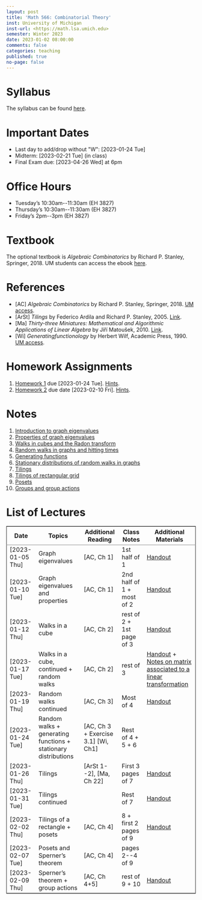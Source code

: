 ```yaml
---
layout: post
title: 'Math 566: Combinatorial Theory'
inst: University of Michigan
inst-url: <https://math.lsa.umich.edu>
semester: Winter 2023
date: 2023-01-02 08:00:00
comments: false
categories: teaching
published: true
no-page: false 
---
```



# Syllabus

The syllabus can be found [here](https://www.dropbox.com/s/z8wtkly0ig1c4gx/23W-Math566-Syllabus.pdf?dl=0).


# Important Dates

-   Last day to add/drop without "W": <span class="timestamp-wrapper"><span class="timestamp">[2023-01-24 Tue] </span></span>
-   Midterm: <span class="timestamp-wrapper"><span class="timestamp">[2023-02-21 Tue] </span></span> (in class)
-   Final Exam due: <span class="timestamp-wrapper"><span class="timestamp">[2023-04-26 Wed] </span></span> at 6pm


# Office Hours

-   Tuesday’s 10:30am--11:30am (EH 3827)
-   Thursday’s 10:30am--11:30am (EH 3827)
-   Friday’s 2pm--3pm (EH 3827)


# Textbook

The optional textbook is *Algebraic Combinatorics* by Richard P. Stanley, Springer, 2018. UM students can access the ebook [here](https://link-springer-com.proxy.lib.umich.edu/book/10.1007/978-1-4614-6998-8).


# References

-   [AC] *Algebraic Combinatorics* by Richard P. Stanley, Springer, 2018. [UM access](https://link-springer-com.proxy.lib.umich.edu/book/10.1007/978-1-4614-6998-8).
-   [ArSt] *Tilings* by Federico Ardila and Richard P. Stanley, 2005. [Link](https://arxiv.org/pdf/math/0501170v2.pdf).
-   [Ma] *Thirty-three Miniatures: Mathematical and Algorithmic Applications of Linear Algebra* by Jiří Matoušek, 2010. [Link](https://kam.mff.cuni.cz/~matousek/stml-53-matousek-1.pdf).
-   [Wi] *Generatingfunctionology* by Herbert Wilf, Academic Press, 1990. [UM access](https://mgetit.lib.umich.edu/resolve?ctx_enc=info:ofi/enc:UTF-8&ctx_id=10_1&ctx_tim=2023-01-24%2013:37:42&ctx_ver=Z39.88-2004&url_ctx_fmt=info:ofi/fmt:kev:mtx:ctx&url_ver=Z39.88-2004&rfr_id=info:sid/primo.exlibrisgroup.com-askewsholts&rft_val_fmt=info:ofi/fmt:kev:mtx:book&rft.genre=book&rft.btitle=Generatingfunctionology&rft.au=Wilf%2C+Herbert+S&rft.date=2014-05-10&rft.isbn=9780127519555&rft.eisbn=9781483276632&rft.pub=Academic+Press&rft_dat=%3Caskewsholts%3E9781483276632%3C/askewsholts%3E&svc_dat=viewit).


# Homework Assignments

1.  [Homework 1](https://www.dropbox.com/s/ot0rjo5t5j4akp8/Math566-Homework1.pdf?dl=0) due <span class="timestamp-wrapper"><span class="timestamp">[2023-01-24 Tue]</span></span>. [Hints](https://www.dropbox.com/s/3i0apvpt0ewexqn/Math566-Hints-Homework1.pdf?dl=0).
2.  [Homework 2](https://www.dropbox.com/s/t62lfokbjivn99k/Math566-Homework2.pdf?dl=0) due date <span class="timestamp-wrapper"><span class="timestamp">[2023-02-10 Fri]</span></span>. [Hints](https://www.dropbox.com/s/gm9h6qpf4n3jn0g/Math566-Hints-Homework2.pdf?dl=0).


# Notes

1.  [Introduction to graph eigenvalues](https://www.dropbox.com/s/vpgsrrjntn2dufw/1-Intro%20and%20graph%20eigenvalues.pdf?dl=0)
2.  [Properties of graph eigenvalues](https://www.dropbox.com/s/srsn0ndbyxvbfeg/2-Properties%20of%20graph%20eigenvalues.pdf?dl=0)
3.  [Walks in cubes and the Radon transform](https://www.dropbox.com/s/to6mfm8jt9m4u34/3-Walks%20in%20cubes%20and%20the%20Radon%20transform.pdf?dl=0)
4.  [Random walks in graphs and hitting times](https://www.dropbox.com/s/iygehe250mz2idd/4-Random%20Walks%20and%20hitting%20times.pdf?dl=0)
5.  [Generating functions](https://www.dropbox.com/s/77c9z50n692vn7t/5-Generating%20functions.pdf?dl=0)
6.  [Stationary distributions of random walks in graphs](https://www.dropbox.com/s/i0vvhk8h6wl9ff4/6-Stationary%20distributions.pdf?dl=0)
7.  [Tilings](https://www.dropbox.com/s/2uv62w61s225k6n/7-Tilings.pdf?dl=0)
8.  [Tilings of rectangular grid](https://www.dropbox.com/s/pabj1u73akynmg4/8-Tilings%20of%20a%20rectangular%20grid.pdf?dl=0)
9.  [Posets](https://www.dropbox.com/s/k5sjt43b8yi2gze/9-Posets%20and%20Sperner%20property.pdf?dl=0)
10. [Groups and group actions](https://www.dropbox.com/s/5nkvek315dp5wl8/10-Some%20group%20theory.pdf?dl=0)


# List of Lectures

<table border="2" cellspacing="0" cellpadding="6" rules="groups" frame="hsides">


<colgroup>
<col  class="org-left" />

<col  class="org-left" />

<col  class="org-left" />

<col  class="org-left" />

<col  class="org-left" />
</colgroup>
<thead>
<tr>
<th scope="col" class="org-left">Date</th>
<th scope="col" class="org-left">Topics</th>
<th scope="col" class="org-left">Additional Reading</th>
<th scope="col" class="org-left">Class Notes</th>
<th scope="col" class="org-left">Additional Materials</th>
</tr>
</thead>

<tbody>
<tr>
<td class="org-left"><span class="timestamp-wrapper"><span class="timestamp">[2023-01-05 Thu]</span></span></td>
<td class="org-left">Graph eigenvalues</td>
<td class="org-left">[AC, Ch 1]</td>
<td class="org-left">1st half of 1</td>
<td class="org-left"><a href="https://www.dropbox.com/s/e48jap0qgz0kihb/20230105-Math566-Worksheet1.pdf?dl=0">Handout</a></td>
</tr>


<tr>
<td class="org-left"><span class="timestamp-wrapper"><span class="timestamp">[2023-01-10 Tue]</span></span></td>
<td class="org-left">Graph eigenvalues and properties</td>
<td class="org-left">[AC, Ch 1]</td>
<td class="org-left">2nd half of 1 + most of 2</td>
<td class="org-left"><a href="https://www.dropbox.com/s/9cvlpzz1925f1qt/20230110-Math566-Worksheet2.pdf?dl=0">Handout</a></td>
</tr>


<tr>
<td class="org-left"><span class="timestamp-wrapper"><span class="timestamp">[2023-01-12 Thu]</span></span></td>
<td class="org-left">Walks in a cube</td>
<td class="org-left">[AC, Ch 2]</td>
<td class="org-left">rest of 2 + 1st page of 3</td>
<td class="org-left"><a href="https://www.dropbox.com/s/14raxpk1r77n31u/20230112-Math566-Worksheet3.pdf?dl=0">Handout</a></td>
</tr>


<tr>
<td class="org-left"><span class="timestamp-wrapper"><span class="timestamp">[2023-01-17 Tue]</span></span></td>
<td class="org-left">Walks in a cube, continued + random walks</td>
<td class="org-left">[AC, Ch 2]</td>
<td class="org-left">rest of 3</td>
<td class="org-left"><a href="https://www.dropbox.com/s/o3t582utcc0q0wp/20230117-Math566-Worksheet4.pdf?dl=0">Handout</a> + <a href="https://github.com/ghseeli/math417-w22-notes/blob/main/20220218-The%20matrix%20of%20a%20linear%20transformation%20between%20linear%20spaces.pdf?raw=true">Notes on matrix associated to a linear transformation</a></td>
</tr>


<tr>
<td class="org-left"><span class="timestamp-wrapper"><span class="timestamp">[2023-01-19 Thu]</span></span></td>
<td class="org-left">Random walks continued</td>
<td class="org-left">[AC, Ch 3]</td>
<td class="org-left">Most of 4</td>
<td class="org-left"><a href="https://www.dropbox.com/s/tf2opn97s0zvm28/20230119-Math566-Worksheet5.pdf?dl=0">Handout</a></td>
</tr>


<tr>
<td class="org-left"><span class="timestamp-wrapper"><span class="timestamp">[2023-01-24 Tue]</span></span></td>
<td class="org-left">Random walks + generating functions + stationary distributions</td>
<td class="org-left">[AC, Ch 3 + Exercise 3.1] [Wi, Ch1]</td>
<td class="org-left">Rest of 4 + 5 + 6</td>
<td class="org-left">&#xa0;</td>
</tr>


<tr>
<td class="org-left"><span class="timestamp-wrapper"><span class="timestamp">[2023-01-26 Thu]</span></span></td>
<td class="org-left">Tilings</td>
<td class="org-left">[ArSt 1--2], [Ma, Ch 22]</td>
<td class="org-left">First 3 pages of 7</td>
<td class="org-left"><a href="https://www.dropbox.com/s/ph2ohk90rzc249c/20230126-Math566-Worksheet6.pdf?dl=0">Handout</a></td>
</tr>


<tr>
<td class="org-left"><span class="timestamp-wrapper"><span class="timestamp">[2023-01-31 Tue]</span></span></td>
<td class="org-left">Tilings continued</td>
<td class="org-left">&#xa0;</td>
<td class="org-left">Rest of 7</td>
<td class="org-left"><a href="https://www.dropbox.com/s/dozcdizpgzy3oah/20230131-Math566-Worksheet7.pdf?dl=0">Handout</a></td>
</tr>


<tr>
<td class="org-left"><span class="timestamp-wrapper"><span class="timestamp">[2023-02-02 Thu]</span></span></td>
<td class="org-left">Tilings of a rectangle + posets</td>
<td class="org-left">[AC, Ch 4]</td>
<td class="org-left">8 + first 2 pages of 9</td>
<td class="org-left"><a href="https://www.dropbox.com/s/39waicl7wk6fu74/20230202-Math566-Worksheet8.pdf?dl=0">Handout</a></td>
</tr>


<tr>
<td class="org-left"><span class="timestamp-wrapper"><span class="timestamp">[2023-02-07 Tue]</span></span></td>
<td class="org-left">Posets and Sperner’s theorem</td>
<td class="org-left">[AC, Ch 4]</td>
<td class="org-left">pages 2--4 of 9</td>
<td class="org-left">&#xa0;</td>
</tr>


<tr>
<td class="org-left"><span class="timestamp-wrapper"><span class="timestamp">[2023-02-09 Thu]</span></span></td>
<td class="org-left">Sperner’s theorem + group actions</td>
<td class="org-left">[AC, Ch 4+5]</td>
<td class="org-left">rest of 9 + 10</td>
<td class="org-left"><a href="https://www.dropbox.com/s/rz29xwu43emun72/20230209-Math566-Worksheet9.pdf?dl=0">Handout</a></td>
</tr>
</tbody>
</table>


